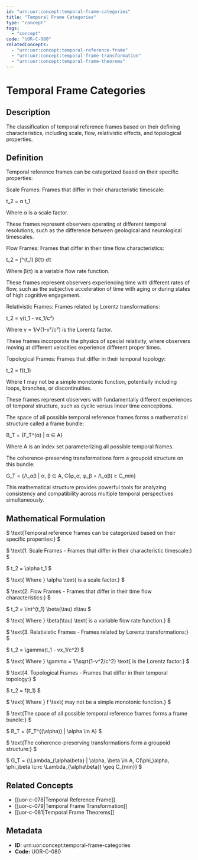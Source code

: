 ```yaml
---
id: "urn:uor:concept:temporal-frame-categories"
title: "Temporal Frame Categories"
type: "concept"
tags:
  - "concept"
code: "UOR-C-080"
relatedConcepts:
  - "urn:uor:concept:temporal-reference-frame"
  - "urn:uor:concept:temporal-frame-transformation"
  - "urn:uor:concept:temporal-frame-theorems"
---
```


# Temporal Frame Categories

## Description

The classification of temporal reference frames based on their defining characteristics, including scale, flow, relativistic effects, and topological properties.

## Definition

Temporal reference frames can be categorized based on their specific properties:

Scale Frames: Frames that differ in their characteristic timescale:

t_2 = α t_1

Where α is a scale factor.

These frames represent observers operating at different temporal resolutions, such as the difference between geological and neurological timescales.

Flow Frames: Frames that differ in their time flow characteristics:

t_2 = ∫^(t_1) β(τ) dτ

Where β(τ) is a variable flow rate function.

These frames represent observers experiencing time with different rates of flow, such as the subjective acceleration of time with aging or during states of high cognitive engagement.

Relativistic Frames: Frames related by Lorentz transformations:

t_2 = γ(t_1 - vx_1/c²)

Where γ = 1/√(1-v²/c²) is the Lorentz factor.

These frames incorporate the physics of special relativity, where observers moving at different velocities experience different proper times.

Topological Frames: Frames that differ in their temporal topology:

t_2 = f(t_1)

Where f may not be a simple monotonic function, potentially including loops, branches, or discontinuities.

These frames represent observers with fundamentally different experiences of temporal structure, such as cyclic versus linear time conceptions.

The space of all possible temporal reference frames forms a mathematical structure called a frame bundle:

B_T = {F_T^(α) | α ∈ A}

Where A is an index set parameterizing all possible temporal frames.

The coherence-preserving transformations form a groupoid structure on this bundle:

G_T = {Λ_αβ | α, β ∈ A, C(φ_α, φ_β ∘ Λ_αβ) ≥ C_min}

This mathematical structure provides powerful tools for analyzing consistency and compatibility across multiple temporal perspectives simultaneously.

## Mathematical Formulation

$
\text{Temporal reference frames can be categorized based on their specific properties:}
$

$
\text{1. Scale Frames - Frames that differ in their characteristic timescale:}
$

$
t_2 = \alpha t_1
$

$
\text{   Where } \alpha \text{ is a scale factor.}
$

$
\text{2. Flow Frames - Frames that differ in their time flow characteristics:}
$

$
t_2 = \int^{t_1} \beta(\tau) d\tau
$

$
\text{   Where } \beta(\tau) \text{ is a variable flow rate function.}
$

$
\text{3. Relativistic Frames - Frames related by Lorentz transformations:}
$

$
t_2 = \gamma(t_1 - vx_1/c^2)
$

$
\text{   Where } \gamma = 1/\sqrt{1-v^2/c^2} \text{ is the Lorentz factor.}
$

$
\text{4. Topological Frames - Frames that differ in their temporal topology:}
$

$
t_2 = f(t_1)
$

$
\text{   Where } f \text{ may not be a simple monotonic function.}
$

$
\text{The space of all possible temporal reference frames forms a frame bundle:}
$

$
B_T = \{F_T^{(\alpha)} | \alpha \in A\}
$

$
\text{The coherence-preserving transformations form a groupoid structure:}
$

$
G_T = \{\Lambda_{\alpha\beta} | \alpha, \beta \in A, C(\phi_\alpha, \phi_\beta \circ \Lambda_{\alpha\beta}) \geq C_{min}\}
$

## Related Concepts

- [[uor-c-078|Temporal Reference Frame]]
- [[uor-c-079|Temporal Frame Transformation]]
- [[uor-c-081|Temporal Frame Theorems]]

## Metadata

- **ID:** urn:uor:concept:temporal-frame-categories
- **Code:** UOR-C-080
